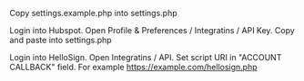 Copy settings.example.php into settings.php

Login into Hubspot.
Open Profile & Preferences / Integratins / API Key. Copy and paste into settings.php

Login into HelloSign.
Open Integratins / API. Set script URI in "ACCOUNT CALLBACK" field.
For example https://example.com/hellosign.php
